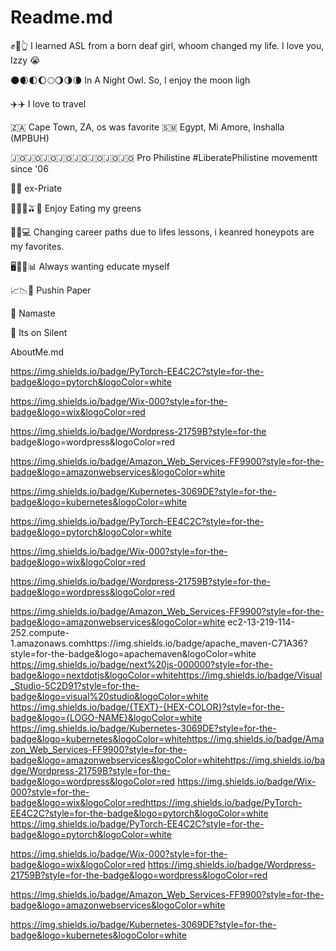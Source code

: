 # Readme.md 

✊🤞👆 I learned ASL from a born deaf girl, whoom changed my life. I love you, Izzy
😭

🌑🌒🌓🌔🌕🌖🌗🌘 In A Night Owl. So, I enjoy the moon ligh

✈️✈️ I love to travel

 🇿🇦 Cape Town, ZA, os was favorite 
 🇸🇲 Egypt, Mi Amore, Inshalla (MPBUH)
 
 🇯🇴🇯🇴🇯🇴🇯🇴🇯🇴🇯🇴🇯🇴🇯🇴 Pro Philistine #LiberatePhilistine 
 movementt since '06
 
 🏴‍☠️ ex-Priate

🥑🥬🥝🫒🍛 Enjoy Eating my greens

🍯🌐💻 Changing career paths due to lifes lessons,  i keanred honeypots are my favorites. 

🖥️📓📝📊 Always wanting educate myself 

📈📉📂 Pushin Paper

🪬 Namaste 

📲 Its on Silent



AboutMe.md

https://img.shields.io/badge/PyTorch-EE4C2C?style=for-the-badge&logo=pytorch&logoColor=white

https://img.shields.io/badge/Wix-000?style=for-the-badge&logo=wix&logoColor=red

https://img.shields.io/badge/Wordpress-21759B?style=for-the badge&logo=wordpress&logoColor=red


https://img.shields.io/badge/Amazon_Web_Services-FF9900?style=for-the-badge&logo=amazonwebservices&logoColor=white


https://img.shields.io/badge/Kubernetes-3069DE?style=for-the-badge&logo=kubernetes&logoColor=white

https://img.shields.io/badge/PyTorch-EE4C2C?style=for-the-badge&logo=pytorch&logoColor=white

https://img.shields.io/badge/Wix-000?style=for-the-badge&logo=wix&logoColor=red

https://img.shields.io/badge/Wordpress-21759B?style=for-the-badge&logo=wordpress&logoColor=red

https://img.shields.io/badge/Amazon_Web_Services-FF9900?style=for-the-badge&logo=amazonwebservices&logoColor=white
ec2-13-219-114-252.compute-1.amazonaws.comhttps://img.shields.io/badge/apache_maven-C71A36?style=for-the-badge&logo=apachemaven&logoColor=white
https://img.shields.io/badge/next%20js-000000?style=for-the-badge&logo=nextdotjs&logoColor=whitehttps://img.shields.io/badge/Visual_Studio-5C2D91?style=for-the-badge&logo=visual%20studio&logoColor=white
https://img.shields.io/badge/{TEXT}-{HEX-COLOR}?style=for-the-badge&logo={LOGO-NAME}&logoColor=white
https://img.shields.io/badge/Kubernetes-3069DE?style=for-the-badge&logo=kubernetes&logoColor=whitehttps://img.shields.io/badge/Amazon_Web_Services-FF9900?style=for-the-badge&logo=amazonwebservices&logoColor=whitehttps://img.shields.io/badge/Wordpress-21759B?style=for-the-badge&logo=wordpress&logoColor=red
https://img.shields.io/badge/Wix-000?style=for-the-badge&logo=wix&logoColor=redhttps://img.shields.io/badge/PyTorch-EE4C2C?style=for-the-badge&logo=pytorch&logoColor=white
https://img.shields.io/badge/PyTorch-EE4C2C?style=for-the-badge&logo=pytorch&logoColor=white

https://img.shields.io/badge/Wix-000?style=for-the-badge&logo=wix&logoColor=red
	https://img.shields.io/badge/Wordpress-21759B?style=for-the-badge&logo=wordpress&logoColor=red


https://img.shields.io/badge/Amazon_Web_Services-FF9900?style=for-the-badge&logo=amazonwebservices&logoColor=white


https://img.shields.io/badge/Kubernetes-3069DE?style=for-the-badge&logo=kubernetes&logoColor=white
